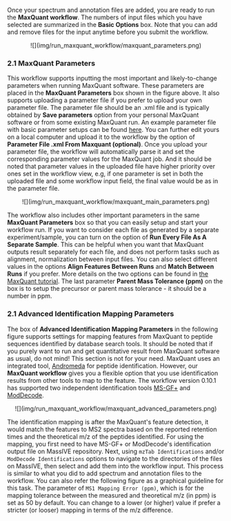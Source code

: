 Once your spectrum and annotation files are added, you are ready to run the **MaxQuant workflow**.
The numbers of input files which you have selected are summarized in the **Basic Options** box.
Note that you can add and remove files for the input anytime before you submit the workflow.

<center>
![](img/run_maxquant_workflow/maxquant_parameters.png)
</center>

### 2.1 MaxQuant Parameters
This workflow supports inputting the most important and likely-to-change parameters when running MaxQuant software. 
These parameters are placed in the **MaxQuant Parameters** box shown in the figure above. 
It also supports uploading a parameter file if you prefer to upload your own parameter file. 
The parameter file should be an .xml file and is typically obtained by **Save parameters** option from your personal MaxQuant software or from some existing MaxQuant run.
An example parameter file with basic parameter setups can be found [here](https://drive.google.com/file/d/1Iiuk1XbXQZW8IuOM3-b73argwVyF-oFA/view?usp=share_link).
You can further edit yours on a local computer and upload it to the workflow by the option of **Parameter File .xml From Maxquant (optional)**.
Once you upload your parameter file, the workflow will automatically parse it and set the corresponding parameter values for the MaxQuant job.
And it should be noted that parameter values in the uploaded file have higher priority over ones set in the workflow view, e.g,
if one parameter is set in both the uploaded file and some workflow input field, the final value would be as in the parameter file. 

<center>
![](img/run_maxquant_workflow/maxquant_main_parameters.png)
</center>

The workflow also includes other important parameters in the same **MaxQuant Parameters** box so that you can easily setup and start your workflow run.
If you want to consider each file as generated by a separate experiment/sample, you can turn on the option of **Run Every File As A Separate Sample**.
This can be helpful when you want that MaxQuant outputs result separately for each file, and does not perform tasks such as alignment, normalization between input files.
You can also select different values in the options **Align Features Between Runs** and **Match Between Runs** if you prefer.
More details on the two options can be found in [the MaxQuant tutorial](https://pharmazie.uni-greifswald.de/storages/uni-greifswald/fakultaet/mnf/pharma/biotechno/dokumente/MaxQuant_Infos_and_Tutorial_07.pdf).
The last parameter **Parent Mass Tolerance (ppm)** on the box is to setup the precursor or parent mass tolerance - it should be a number in ppm.

### 2.1 Advanced Identification Mapping Parameters

The box of **Advanced Identification Mapping Parameters** in the following figure supports settings for mapping features from MaxQuant to peptide sequences identified by database search tools.
It should be noted that if you purely want to run and get quantitative result from MaxQuant software as usual, do not mind! This section is not for your need. 
MaxQuant uses an integrated tool, [Andromeda](http://www.coxdocs.org/doku.php?id=maxquant:andromeda) for peptide identification.
However, our **MaxQuant workflow** gives you a flexible option that you use identification results from other tools to map to the feature.
The workflow version 0.10.1 has supported two independent identification tools [MS-GF+](https://www.nature.com/articles/ncomms6277) and [ModDecode]().

<center>
![](img/run_maxquant_workflow/maxquant_advanced_parameters.png)
</center>

The identification mapping is after the MaxQuant's feature detection, 
it would match the features to MS2 spectra based on the reported retention times and the theoretical m/z of the peptides identified.
For using the mapping, you first need to have MS-GF+ or ModDecode's identification output file on MassIVE repository.
Next, using `mzTab Identifications` and/or `ModDecode Identifications` options to navigate to the directories of the files on MassIVE,
then select and add them into the workflow input. This process is similar to what you did to add spectrum and annotation files to the workflow.
You can also refer the following figure as a graphical guideline for this task.
The parameter of `MS1 Mapping Error (ppm)`, which is for the mapping tolerance between the measured and theoretical m/z (in ppm) is set as 50 by default.
You can change to a lower (or higher) value if prefer a stricter (or looser) mapping in terms of the m/z difference.